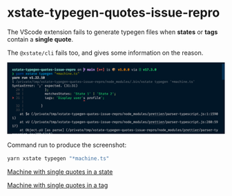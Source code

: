 # xstate-typegen-quotes-issue-repro

The VScode extension fails to generate typegen files when **states** or **tags** contain a **single quote**.

The `@xstate/cli` fails too, and gives some information on the reason.

![ScreenShot](./screenshot.png)

Command run to produce the screenshot:

```sh
yarn xstate typegen "*machine.ts"
```

[Machine with single quotes in a state](./single-quotes-machine.ts)

[Machine with single quotes in a tag](./single-quotes-in-tag-machine.ts)
